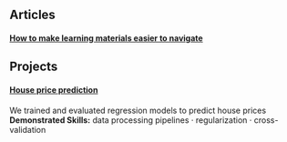 ## Articles  
#### [How to make learning materials easier to navigate](https://github.com/maximilian-ho/articles/blob/main/how_to_make_learning_materials_easier_to_navigate.md)  

## Projects
#### [House price prediction](https://github.com/maximilian-ho/Data-Analytics-Projects/blob/main/House%20Prices%20Prediction/house-prices-prediction.ipynb) 
We trained and evaluated regression models to predict house prices  
**Demonstrated Skills:** data processing pipelines · regularization · cross-validation  

